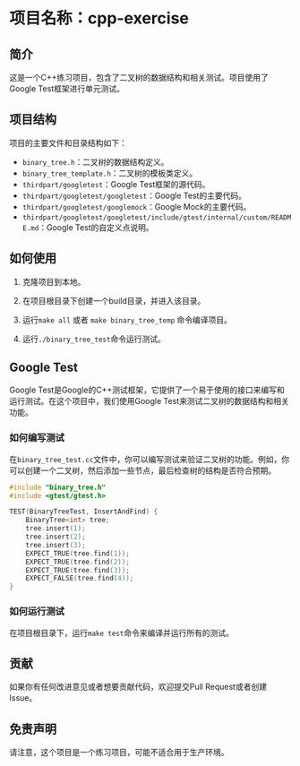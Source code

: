 # 项目名称：cpp-exercise

## 简介

这是一个C++练习项目，包含了二叉树的数据结构和相关测试。项目使用了Google Test框架进行单元测试。

## 项目结构

项目的主要文件和目录结构如下：

- `binary_tree.h`：二叉树的数据结构定义。
- `binary_tree_template.h`：二叉树的模板类定义。
- `thirdpart/googletest`：Google Test框架的源代码。
- `thirdpart/googletest/googletest`：Google Test的主要代码。
- `thirdpart/googletest/googlemock`：Google Mock的主要代码。
- `thirdpart/googletest/googletest/include/gtest/internal/custom/README.md`：Google Test的自定义点说明。

## 如何使用

1. 克隆项目到本地。

2. 在项目根目录下创建一个build目录，并进入该目录。

3. 运行`make all` 或者 `make binary_tree_temp` 命令编译项目。

4. 运行`./binary_tree_test`命令运行测试。

## Google Test

Google Test是Google的C++测试框架，它提供了一个易于使用的接口来编写和运行测试。在这个项目中，我们使用Google Test来测试二叉树的数据结构和相关功能。

### 如何编写测试

在`binary_tree_test.cc`文件中，你可以编写测试来验证二叉树的功能。例如，你可以创建一个二叉树，然后添加一些节点，最后检查树的结构是否符合预期。

```cpp
#include "binary_tree.h"
#include <gtest/gtest.h>

TEST(BinaryTreeTest, InsertAndFind) {
    BinaryTree<int> tree;
    tree.insert(1);
    tree.insert(2);
    tree.insert(3);
    EXPECT_TRUE(tree.find(1));
    EXPECT_TRUE(tree.find(2));
    EXPECT_TRUE(tree.find(3));
    EXPECT_FALSE(tree.find(4));
}
```

### 如何运行测试

在项目根目录下，运行`make test`命令来编译并运行所有的测试。

## 贡献

如果你有任何改进意见或者想要贡献代码，欢迎提交Pull Request或者创建Issue。


## 免责声明

请注意，这个项目是一个练习项目，可能不适合用于生产环境。